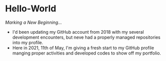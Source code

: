 # Hello-World
*Marking a New Beginning...*

* I'd been updating my GitHub account from 2018 with my several development encounters, but neve had a properly managed repositories into my profile.
* Here in 2021, 11th of May, I'm giving a fresh start to my GitHub profile manging proper activities and developed codes to show off my portfolio. 
